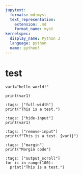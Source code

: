 ```yaml
---
jupytext:
  formats: md:myst
  text_representation:
    extension: .md
    format_name: myst
kernelspec:
  display_name: Python 3
  language: python
  name: python3
---
```


# test

```{code-cell} ipython3
var1="hello world!"
```

```{python tags=c("hide-input")}
print(var1)
```
```{code-cell} ipython3
:tags: ["full-width"]
print("This is a test.")
```

```{code-cell} ipython3
:tags: ["hide-input"]
print(var1)
```

```{code-cell} ipython3
:tags: ["remove-input"]
print(f"This is a test. {var1}")
```
```{code-cell} ipython3
:tags: ["margin"]
print("Margin code")
```

```{code-cell} ipython3
:tags: ["output_scroll"]
for ii in range(100):
  print("This is a test.")
```
